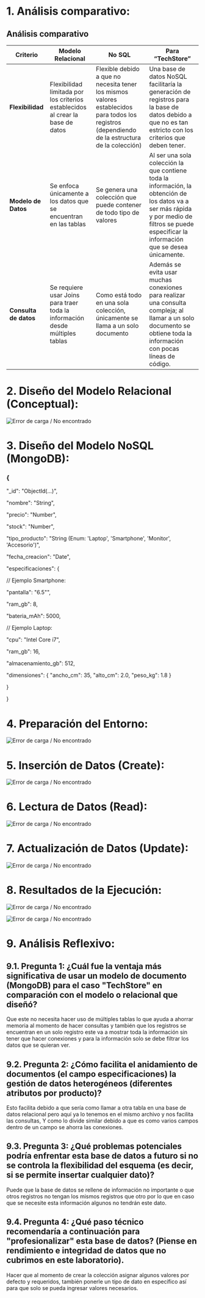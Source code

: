 # 1. Análisis comparativo:

## Análisis comparativo

| **Criterio** | **Modelo Relacional** | **No SQL** | **Para “TechStore”** |
|---------------|------------------------|-------------|------------------------|
| **Flexibilidad** | Flexibilidad limitada por los criterios establecidos al crear la base de datos | Flexible debido a que no necesita tener los mismos valores establecidos para todos los registros (dependiendo de la estructura de la colección) | Una base de datos NoSQL facilitaría la generación de registros para la base de datos debido a que no es tan estricto con los criterios que deben tener. |
| **Modelo de Datos** | Se enfoca únicamente a los datos que se encuentran en las tablas | Se genera una colección que puede contener de todo tipo de valores | Al ser una sola colección la que contiene toda la información, la obtención de los datos va a ser más rápida y por medio de filtros se puede especificar la información que se desea únicamente. |
| **Consulta de datos** | Se requiere usar Joins para traer toda la información desde múltiples tablas | Como está todo en una sola colección, únicamente se llama a un solo documento | Además se evita usar muchas conexiones para realizar una consulta compleja; al llamar a un solo documento se obtiene toda la información con pocas líneas de código. |


# 2. Diseño del Modelo Relacional (Conceptual):

![Error de carga / No encontrado](/img/drawio.png)

# 3. Diseño del Modelo NoSQL (MongoDB):

### {

"_id": "ObjectId(...)",

"nombre": "String",

"precio": "Number",

"stock": "Number",

"tipo_producto": "String (Enum: 'Laptop', 'Smartphone', 'Monitor', 'Accesorio')",

"fecha_creacion": "Date",

"especificaciones": {

// Ejemplo Smartphone:

"pantalla": "6.5\"",


"ram_gb": 8,

"bateria_mAh": 5000,

// Ejemplo Laptop:

"cpu": "Intel Core i7",

"ram_gb": 16,

"almacenamiento_gb": 512,

"dimensiones": { "ancho_cm": 35, "alto_cm": 2.0, "peso_kg": 1.8 }

}

}

# 4. Preparación del Entorno:

![Error de carga / No encontrado](/img/1.PNG)

# 5. Inserción de Datos (Create):

![Error de carga / No encontrado](/img/2.png)

# 6. Lectura de Datos (Read):

![Error de carga / No encontrado](/img/3.png)

# 7. Actualización de Datos (Update):

![Error de carga / No encontrado](/img/4.png)

# 8. Resultados de la Ejecución:

![Error de carga / No encontrado](/img/5.png)

![Error de carga / No encontrado](/img/6.png)

# 9. Análisis Reflexivo:

## 9.1. Pregunta 1: ¿Cuál fue la ventaja más significativa de usar un modelo de documento (MongoDB) para el caso "TechStore" en comparación con el modelo o relacional que diseñó?

Que este no necesita hacer uso de múltiples tablas lo que ayuda a ahorrar memoria al momento de hacer consultas y también que los registros se encuentran en un solo registro este va a mostrar toda la información sin tener que hacer conexiones y para la información solo se debe filtrar los datos que se quieran ver.

## 9.2. Pregunta 2: ¿Cómo facilita el anidamiento de documentos (el campo especificaciones) la gestión de datos heterogéneos (diferentes atributos por producto)?

Esto facilita debido a que sería como llamar a otra tabla en una base de datos relacional pero aquí ya lo tenemos en el mismo archivo y nos facilita las consultas, Y como lo divide similar debido a que es como varios campos dentro de un campo se ahorra las conexiones.

## 9.3. Pregunta 3: ¿Qué problemas potenciales podría enfrentar esta base de datos a futuro si no se controla la flexibilidad del esquema (es decir, si se permite insertar cualquier dato)?

Puede que la base de datos se rellene de información no importante o que otros registros no tengan los mismos registros que otro por lo que en caso que se necesite esta información algunos no tendrán este dato.

## 9.4. Pregunta 4: ¿Qué paso técnico recomendaría a continuación para "profesionalizar" esta base de datos? (Piense en rendimiento e integridad de datos que no cubrimos en este laboratorio).

Hacer que al momento de crear la colección asignar algunos valores por defecto y requeridos, también ponerle un tipo de dato en específico así para que solo se pueda ingresar valores necesarios.
